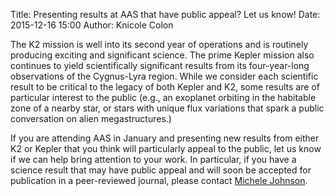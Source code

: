 Title: Presenting results at AAS that have public appeal? Let us know!
Date: 2015-12-16 15:00
Author: Knicole Colon

The K2 mission is well into its second year of operations and is routinely producing exciting and significant science.  The prime Kepler mission also continues to yield scientifically significant results from its four-year-long observations of the Cygnus-Lyra region. While we consider each scientific result to be critical to the legacy of both Kepler and K2, some results are of particular interest to the public (e.g., an exoplanet orbiting in the habitable zone of a nearby star, or stars with unique flux variations that spark a public conversation on alien megastructures.) 

If you are attending AAS in January and presenting new results from either K2 or Kepler that you think will particularly appeal to the public, let us know if we can help bring attention to your work. In particular, if you have a science result that may have public appeal and will soon be accepted for publication in a peer-reviewed journal, please contact [Michele Johnson](mailto:michele.johnson@nasa.gov).
